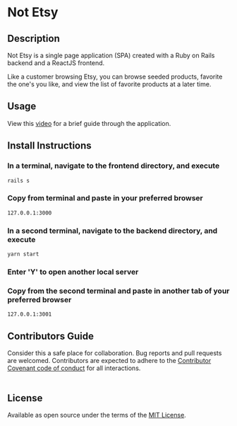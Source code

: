 # Not Etsy

## Description
Not Etsy is a single page application (SPA) created with a Ruby on Rails backend and a ReactJS frontend.

Like a customer browsing Etsy, you can browse seeded products, favorite the one's you like, and view the list of favorite products at a later time.

## Usage
View this [video](https://www.loom.com/share/ab7c09071cbf4d2c959d522d14100731?sharedAppSource=personal_library) for a brief guide through the application.

## Install Instructions

### In a terminal, navigate to the frontend directory, and execute
`rails s`

### Copy from terminal and paste in your preferred browser
`127.0.0.1:3000`

### In a second terminal, navigate to the backend directory, and execute
`yarn start`

### Enter 'Y' to open another local server

### Copy from the second terminal and paste in another tab of your preferred browser
`127.0.0.1:3001`

## Contributors Guide
Consider this a safe place for collaboration. Bug reports and pull requests are welcomed. Contributors are expected to adhere to the [Contributor Covenant code of conduct](https://www.contributor-covenant.org/) for all interactions.
<br><br>

## License
Available as open source under the terms of the [MIT License](https://github.com/JenniferEstes/not-etsy.git).